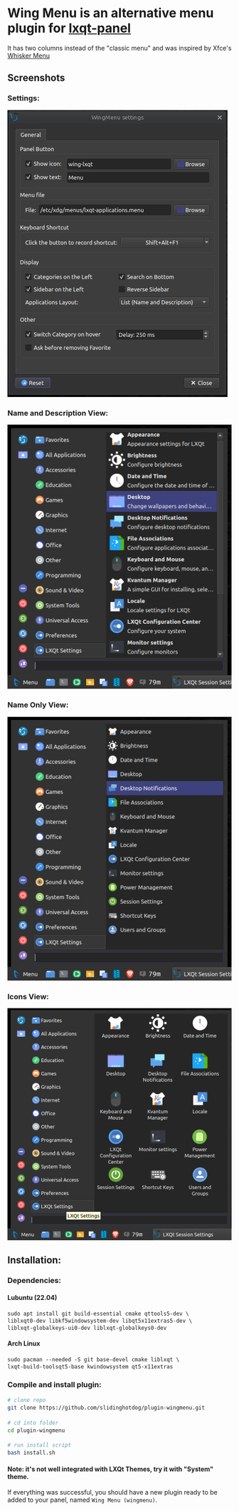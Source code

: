 # Wing Menu is an alternative menu plugin for [lxqt-panel](https://github.com/lxqt/lxqt-panel)

It has two columns instead of the "classic menu" and was inspired by Xfce's [Whisker Menu](https://docs.xfce.org/panel-plugins/xfce4-whiskermenu-plugin/start)

## Screenshots

### Settings:

![Settings](screenshots/settings.png "Settings")

### Name and Description View:

![Name and Description](screenshots/name-and-description.png "Name and Description")

### Name Only View:

![Name Only](screenshots/name-only.png "Name Only")

### Icons View:

![Icons](screenshots/icons.png "Icons")

## Installation:

### Dependencies:

#### Lubuntu (22.04)

```
sudo apt install git build-essential cmake qttools5-dev \
liblxqt0-dev libkf5windowsystem-dev libqt5x11extras5-dev \
liblxqt-globalkeys-ui0-dev liblxqt-globalkeys0-dev
```

#### Arch Linux

```
sudo pacman --needed -S git base-devel cmake liblxqt \
lxqt-build-toolsqt5-base kwindowsystem qt5-x11extras
```

### Compile and install plugin:

```bash
# clone repo
git clone https://github.com/slidinghotdog/plugin-wingmenu.git

# cd into folder
cd plugin-wingmenu

# run install script
bash install.sh

```

#### Note: it's not well integrated with LXQt Themes, try it with "System" theme.

If everything was successful, you should have a new plugin ready to be added to your panel, named `Wing Menu (wingmenu)`.
